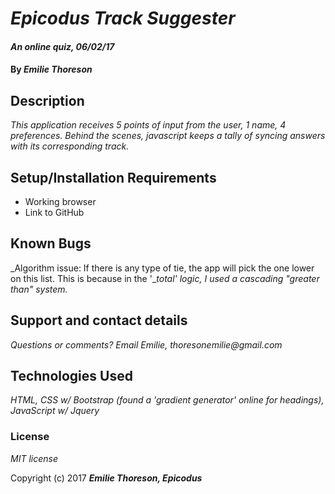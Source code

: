 # _Epicodus Track Suggester_

#### _An online quiz, 06/02/17_

#### By _**Emilie Thoreson**_

## Description

_This application receives 5 points of input from the user, 1 name, 4 preferences. Behind the scenes, javascript keeps a tally of syncing answers with its corresponding track._

## Setup/Installation Requirements

* Working browser
* Link to GitHub

## Known Bugs

_Algorithm issue: If there is any type of tie, the app will pick the one lower on this list. This is because in the '__total' logic, I used a cascading "greater than" system._

## Support and contact details

_Questions or comments? Email Emilie, thoresonemilie@gmail.com_

## Technologies Used

_HTML, CSS w/ Bootstrap (found a 'gradient generator' online for headings), JavaScript w/ Jquery_

### License

*MIT license*

Copyright (c) 2017 **_Emilie Thoreson, Epicodus_**

